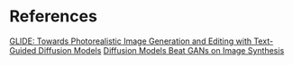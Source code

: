 # References

[GLIDE: Towards Photorealistic Image Generation and Editing with Text-Guided Diffusion Models](https://arxiv.org/pdf/2112.10741.pdf)
[Diffusion Models Beat GANs on Image Synthesis](https://arxiv.org/pdf/2105.05233.pdf)